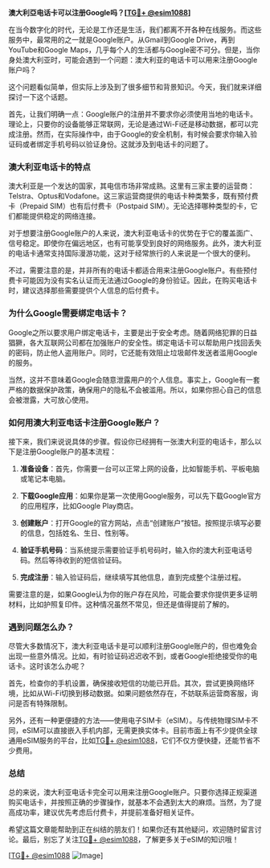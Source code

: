 **澳大利亞电话卡可以注册Google吗？[[TG💪+ @esim1088](https://t.me/s/esim1088)]**

在当今数字化的时代，无论是工作还是生活，我们都离不开各种在线服务。而这些服务中，最常用的之一就是Google账户。从Gmail到Google Drive，再到YouTube和Google Maps，几乎每个人的生活都与Google密不可分。但是，当你身处澳大利亚时，可能会遇到一个问题：澳大利亚的电话卡可以用来注册Google账户吗？

这个问题看似简单，但实际上涉及到了很多细节和背景知识。今天，我们就来详细探讨一下这个话题。

首先，让我们明确一点：Google账户的注册并不要求你必须使用当地的电话卡。理论上，只要你的设备能够正常联网，无论是通过Wi-Fi还是移动数据，都可以完成注册。然而，在实际操作中，由于Google的安全机制，有时候会要求你输入验证码或者绑定手机号码以验证身份。这就涉及到电话卡的问题了。

### **澳大利亚电话卡的特点**

澳大利亚是一个发达的国家，其电信市场非常成熟。这里有三家主要的运营商：Telstra、Optus和Vodafone。这三家运营商提供的电话卡种类繁多，既有预付费卡（Prepaid SIM）也有后付费卡（Postpaid SIM）。无论选择哪种类型的卡，它们都能提供稳定的网络连接。

对于想要注册Google账户的人来说，澳大利亚电话卡的优势在于它的覆盖面广、信号稳定。即使你在偏远地区，也有可能享受到良好的网络服务。此外，澳大利亚的电话卡通常支持国际漫游功能，这对于经常旅行的人来说是一个很大的便利。

不过，需要注意的是，并非所有的电话卡都适合用来注册Google账户。有些预付费卡可能因为没有实名认证而无法通过Google的身份验证。因此，在购买电话卡时，建议选择那些需要提供个人信息的后付费卡。

### **为什么Google需要绑定电话卡？**

Google之所以要求用户绑定电话卡，主要是出于安全考虑。随着网络犯罪的日益猖獗，各大互联网公司都在加强账户的安全性。绑定电话卡可以帮助用户找回丢失的密码，防止他人盗用账户。同时，它还能有效阻止垃圾邮件发送者滥用Google的服务。

当然，这并不意味着Google会随意泄露用户的个人信息。事实上，Google有一套严格的数据保护政策，确保用户的隐私不会被滥用。所以，如果你担心自己的信息会被泄露，大可放心使用。

### **如何用澳大利亚电话卡注册Google账户？**

接下来，我们来说说具体的步骤。假设你已经拥有一张澳大利亚的电话卡，那么以下是注册Google账户的基本流程：

1. **准备设备**：首先，你需要一台可以正常上网的设备，比如智能手机、平板电脑或笔记本电脑。
   
2. **下载Google应用**：如果你是第一次使用Google服务，可以先下载Google官方的应用程序，比如Google Play商店。

3. **创建账户**：打开Google的官方网站，点击“创建账户”按钮。按照提示填写必要的信息，包括姓名、生日、性别等。

4. **验证手机号码**：当系统提示需要验证手机号码时，输入你的澳大利亚电话号码。然后等待收到的短信验证码。

5. **完成注册**：输入验证码后，继续填写其他信息，直到完成整个注册过程。

需要注意的是，如果Google认为你的账户存在风险，可能会要求你提供更多证明材料，比如护照复印件。这种情况虽然不常见，但还是值得提前了解的。

### **遇到问题怎么办？**

尽管大多数情况下，澳大利亚电话卡是可以顺利注册Google账户的，但也难免会出现一些意外情况。比如，有时验证码迟迟收不到，或者Google拒绝接受你的电话卡。这时该怎么办呢？

首先，检查你的手机设置，确保接收短信的功能已开启。其次，尝试更换网络环境，比如从Wi-Fi切换到移动数据。如果问题依然存在，不妨联系运营商客服，询问是否有特殊限制。

另外，还有一种更便捷的方法——使用电子SIM卡（eSIM）。与传统物理SIM卡不同，eSIM可以直接嵌入手机内部，无需更换实体卡。目前市面上有不少提供全球通用eSIM服务的平台，比如[TG💪+ @esim1088](https://t.me/s/esim1088)，它们不仅方便快捷，还能节省不少费用。

### **总结**

总的来说，澳大利亚电话卡完全可以用来注册Google账户。只要你选择正规渠道购买电话卡，并按照正确的步骤操作，就基本不会遇到太大的麻烦。当然，为了提高成功率，建议优先考虑后付费卡，并提前准备好相关证件。

希望这篇文章能帮助到正在纠结的朋友们！如果你还有其他疑问，欢迎随时留言讨论。最后，别忘了关注[TG💪+ @esim1088](https://t.me/s/esim1088)，了解更多关于eSIM的知识哦！

[[TG💪+ @esim1088](https://t.me/s/esim1088) ![Image](https://i.postimg.cc/4NQfJmqS/Snipaste-2025-05-13-00-14-12.png)]